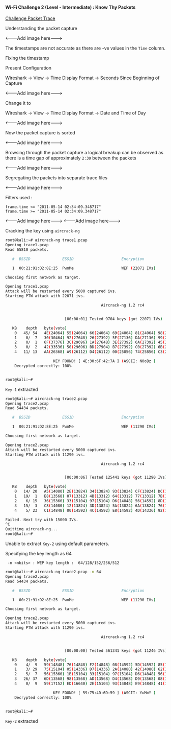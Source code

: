 #### Wi-Fi Challenge 2 (Level - Intermediate) : Know Thy Packets

[Challenge Packet Trace](http://code.securitytube.net/Challenge2.cap)

Understanding the packet capture

<---Add image here--->

The timestamps are not accurate as there are -ve values in the ```Time``` column.

Fixing the timestamp

Present Configuration

Wireshark &rarr; View &rarr; Time Display Format &rarr; Seconds Since Beginning of Capture

<---Add image here--->

Change it to

Wireshark &rarr; View &rarr; Time Display Format &rarr; Date and Time of Day

<---Add image here--->

Now the packet capture is sorted

<---Add image here--->

Browsing through the packet capture a logical breakup can be observed as there is a time gap of approximately ```2:30``` between the packets

<---Add image here--->

Segregating the packets into separate trace files

<---Add image here--->

Filters used :

```
frame.time <= "2011-05-14 02:34:09.348717"
frame.time >= "2011-05-14 02:34:09.348717"
```
<---Add image here--->
<---Add image here--->

Cracking the key using ```aircrack-ng```

```sh
root@kali:~# aircrack-ng trace1.pcap
Opening trace1.pcap
Read 65810 packets.

   #  BSSID              ESSID                     Encryption

   1  00:21:91:D2:8E:25  PwnMe                     WEP (22071 IVs)

Choosing first network as target.

Opening trace1.pcap
Attack will be restarted every 5000 captured ivs.
Starting PTW attack with 22071 ivs.

                                          Aircrack-ng 1.2 rc4


                          [00:00:01] Tested 9704 keys (got 22071 IVs)

   KB    depth   byte(vote)
    0   45/ 54   4E(24064) 55(24064) 66(24064) 69(24064) 81(24064) 98(24064) B4(24064)
    1    0/  7   30(30464) 92(27648) 26(27392) 5F(27136) DA(27136) 99(26880) 4C(26624)
    2    0/  1   6F(37376) 3C(29696) 1A(27648) 3E(27392) 6A(27392) 45(26880) 09(26624)
    3    0/  2   42(33536) 50(29696) BD(27904) B7(27392) C0(27392) 6B(27136) 6C(27136)
    4   11/ 13   AA(26368) A9(26112) D4(26112) 00(25856) 74(25856) C3(25856) 21(25600)

                     KEY FOUND! [ 4E:30:6F:42:7A ] (ASCII: N0oBz )
	Decrypted correctly: 100%


root@kali:~#
```

```Key-1``` extracted 

```sh
root@kali:~# aircrack-ng trace2.pcap
Opening trace2.pcap
Read 54434 packets.

   #  BSSID              ESSID                     Encryption

   1  00:21:91:D2:8E:25  PwnMe                     WEP (11290 IVs)

Choosing first network as target.

Opening trace2.pcap
Attack will be restarted every 5000 captured ivs.
Starting PTW attack with 11290 ivs.

                                          Aircrack-ng 1.2 rc4


                          [00:00:06] Tested 125441 keys (got 11290 IVs)

   KB    depth   byte(vote)
    0   14/ 20   A5(14080) 2E(13824) 34(13824) 93(13824) CF(13824) DC(13824) 01(13568)
    1   19/  1   E8(13568) 07(13312) 4B(13312) 64(13312) 77(13312) 7B(13312) 83(13312)
    2    6/ 15   36(15360) 33(15104) 97(15104) D6(14848) 56(14592) 8D(14592) B3(14592)
    3   15/  3   C8(14080) 12(13824) 3D(13824) 5A(13824) 6A(13824) 76(13824) AA(13824)
    4    5/ 23   C1(14848) 00(14592) 4C(14592) E8(14592) 4D(14336) 92(14336) BD(14336)

Failed. Next try with 15000 IVs.
^C
Quitting aircrack-ng...
root@kali:~#
```

Unable to extract ```Key-2``` using default parameters.

Specifying the key length as 64

``` -n <nbits> : WEP key length :  64/128/152/256/512```

```sh
root@kali:~# aircrack-ng trace2.pcap -n 64
Opening trace2.pcap
Read 54434 packets.

   #  BSSID              ESSID                     Encryption

   1  00:21:91:D2:8E:25  PwnMe                     WEP (11290 IVs)

Choosing first network as target.

Opening trace2.pcap
Attack will be restarted every 5000 captured ivs.
Starting PTW attack with 11290 ivs.

                                          Aircrack-ng 1.2 rc4


                          [00:00:00] Tested 561341 keys (got 11246 IVs)

   KB    depth   byte(vote)
    0    4/  9   59(14848) 76(14848) F2(14848) 08(14592) 5D(14592) 85(14336) 8C(14336)
    1    3/ 29   75(15104) 05(14336) D7(14336) 2A(14080) 42(14080) 62(14080) 98(14080)
    2    5/  7   56(15360) 1B(15104) 33(15104) 97(15104) D6(14848) 56(14592) 8D(14592)
    3   26/ 37   6D(13568) 98(13568) AD(13568) D4(13568) D9(13568) 08(13312) 2A(13312)
    4    0/  9   59(17152) ED(16640) 2E(15104) 93(14848) E9(14848) 41(14848) 80(14592)

                     KEY FOUND! [ 59:75:4D:6D:59 ] (ASCII: YuMmY )
	Decrypted correctly: 100%


root@kali:~#
```

```Key-2``` extracted 


